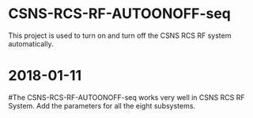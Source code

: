 # CSNS-RCS-RF-AUTOONOFF-seq
This project is used to turn on and turn off the CSNS RCS RF system automatically.
# 2018-01-11
#The CSNS-RCS-RF-AUTOONOFF-seq works very well in CSNS RCS RF System.
Add the parameters for all the eight subsystems.
